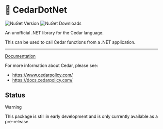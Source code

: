 ﻿# 🌲 CedarDotNet

![NuGet Version](https://img.shields.io/nuget/v/CedarDotNet)
![NuGet Downloads](https://img.shields.io/nuget/dt/CedarDotNet)


An unofficial .NET library for the Cedar language.

This can be used to call Cedar functions from a .NET application.

---

[Documentation](https://jamiewinder.github.io/CedarDotNet/)

For more information about Cedar, please see:
- https://www.cedarpolicy.com/
- https://docs.cedarpolicy.com/


## Status

> [!WARNING]
> This package is still in early development and is only currently available as a pre-release.
